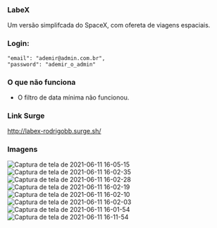 ### LabeX
Um versão simplifcada do SpaceX, com ofereta de viagens espaciais.

### Login:
	"email": "ademir@admin.com.br",
	"password": "ademir_o_admin"


### O que não funciona
- O filtro de data mínima não funcionou.
 
### Link Surge 
http://labex-rodrigobb.surge.sh/

### Imagens
![Captura de tela de 2021-06-11 16-05-15](https://user-images.githubusercontent.com/81428197/121737615-7bdc2c80-cacf-11eb-9474-e696f94cbc35.png)
![Captura de tela de 2021-06-11 16-02-35](https://user-images.githubusercontent.com/81428197/121737618-7c74c300-cacf-11eb-8e43-7212f3669e7e.png)
![Captura de tela de 2021-06-11 16-02-28](https://user-images.githubusercontent.com/81428197/121737624-7d0d5980-cacf-11eb-894c-f57f2fd69c21.png)
![Captura de tela de 2021-06-11 16-02-19](https://user-images.githubusercontent.com/81428197/121737627-7d0d5980-cacf-11eb-8c35-87f885eeba63.png)
![Captura de tela de 2021-06-11 16-02-10](https://user-images.githubusercontent.com/81428197/121737630-7da5f000-cacf-11eb-9b09-da9aec8e0722.png)
![Captura de tela de 2021-06-11 16-02-03](https://user-images.githubusercontent.com/81428197/121737634-7e3e8680-cacf-11eb-825c-c637a622749e.png)
![Captura de tela de 2021-06-11 16-01-54](https://user-images.githubusercontent.com/81428197/121737635-7e3e8680-cacf-11eb-83a2-ad888cc3563e.png)
![Captura de tela de 2021-06-11 16-11-54](https://user-images.githubusercontent.com/81428197/121737838-c9589980-cacf-11eb-958f-17d3081ecb2e.png)
